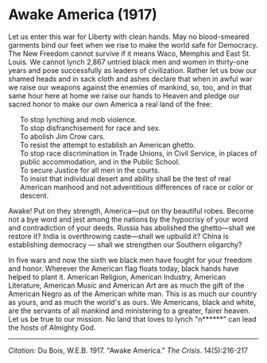 # Awake America (1917)

Let us enter this war for Liberty with clean hands. May no blood-smeared garments bind our feet when we rise to make the world safe for Democracy. The New Freedom cannot survive if it means Waco, Memphis and East St. Louis. We cannot lynch 2,867 untried black men and women in thirty-one years and pose successfully as leaders of civilization. Rather let us bow our shamed heads and in sack cloth and ashes declare that when in awful war we raise our weapons against the enemies of mankind, so, too, and in that same hour here at home we raise our hands to Heaven and pledge our sacred honor to make our own America a real land of the free:
<ul style="list-style: none;">
<li>To stop lynching and mob violence.
<li>To stop disfranchisement for race and sex.
<li>To abolish Jim Crow cars.
<li>To resist the attempt to establish an American ghetto.
<li>To stop race discrimination in Trade Unions, in Civil Service, in places of public accommodation, and in the Public School.
<li>To secure Justice for all men in the courts.
<li>To insist that individual desert and ability shall be the test of real American manhood and not adventitious differences of race or color or descent.
</ul>

Awake! Put on they strength, America—put on thy beautiful robes. Become not a bye word and jest among the nations by the hypocrisy of your word and contradiction of your deeds. Russia has abolished the ghetto—shall we restore it? India is overthrowing caste—shall we upbuild it? China is establishing democracy — shall we strengthen our Southern oligarchy?

In five wars and now the sixth we black men have fought for your freedom and honor. Wherever the American flag floats today, black hands have helped to plant it. American Religion, American Industry, American Literature, American Music and American Art are as much the gift of the American Negro as of the American white man. This is as much our country as yours, and as much the world's as ours. We Americans, black and white, are the servants of all mankind and ministering to a greater, fairer heaven. Let us be true to our mission. No land that loves to lynch "n******" can lead the hosts of Almighty God.


____________________
*Citation:* Du Bois, W.E.B. 1917. "Awake America." *The Crisis*. 14(5):216-217
